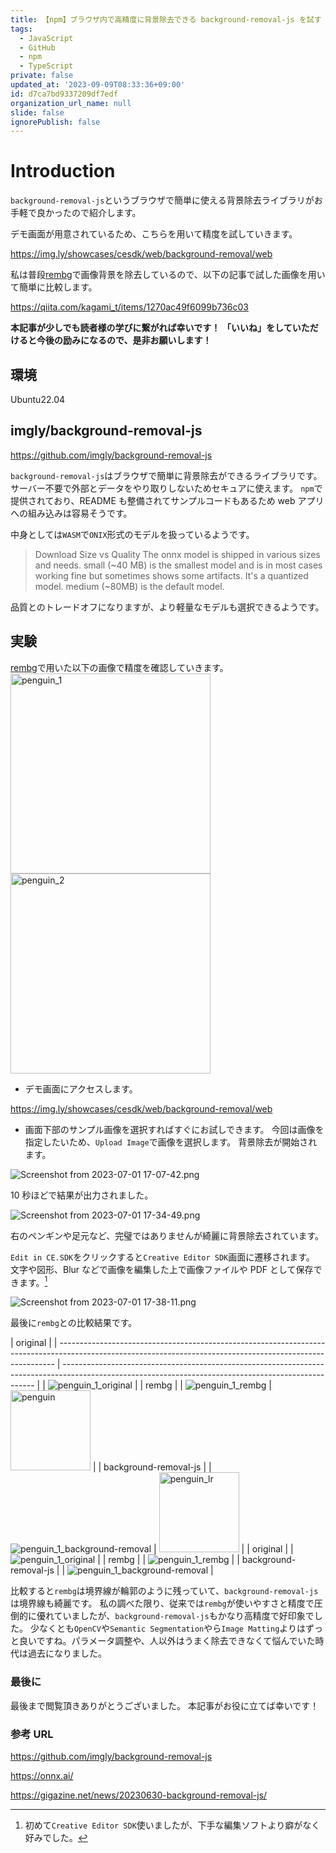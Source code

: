 ```yaml
---
title: 【npm】ブラウザ内で高精度に背景除去できる background-removal-js を試す
tags:
  - JavaScript
  - GitHub
  - npm
  - TypeScript
private: false
updated_at: '2023-09-09T08:33:36+09:00'
id: d7ca7bd9337209df7edf
organization_url_name: null
slide: false
ignorePublish: false
---
```


# Introduction

`background-removal-js`というブラウザで簡単に使える背景除去ライブラリがお手軽で良かったので紹介します。

デモ画面が用意されているため、こちらを用いて精度を試していきます。

https://img.ly/showcases/cesdk/web/background-removal/web

私は普段[rembg](https://qiita.com/kagami_t/items/1270ac49f6099b736c03)で画像背景を除去しているので、以下の記事で試した画像を用いて簡単に比較します。

https://qiita.com/kagami_t/items/1270ac49f6099b736c03

**本記事が少しでも読者様の学びに繋がれば幸いです！**
**「いいね」をしていただけると今後の励みになるので、是非お願いします！**

## 環境

Ubuntu22.04

## imgly/background-removal-js

https://github.com/imgly/background-removal-js

`background-removal-js`はブラウザで簡単に背景除去ができるライブラリです。
サーバー不要で外部とデータをやり取りしないためセキュアに使えます。
`npm`で提供されており、README も整備されてサンプルコードもあるため web アプリへの組み込みは容易そうです。

中身としては`WASM`で`ONIX`形式のモデルを扱っているようです。

> Download Size vs Quality
> The onnx model is shipped in various sizes and needs.
> small (~40 MB) is the smallest model and is in most cases working fine but sometimes shows some artifacts. It's a quantized model.
> medium (~80MB) is the default model.

品質とのトレードオフになりますが、より軽量なモデルも選択できるようです。

## 実験

[rembg](https://qiita.com/kagami_t/items/1270ac49f6099b736c03)で用いた以下の画像で精度を確認していきます。
<img width="320" alt="penguin_1" src="https://qiita-image-store.s3.ap-northeast-1.amazonaws.com/0/3292052/24dfb079-9f78-adfc-869d-01f2c5b5b3a1.jpeg"><img width="320" alt="penguin_2" src="https://qiita-image-store.s3.ap-northeast-1.amazonaws.com/0/3292052/9981078e-d2ac-477e-70c8-9b248d120a20.jpeg">

- デモ画面にアクセスします。

https://img.ly/showcases/cesdk/web/background-removal/web

- 画面下部のサンプル画像を選択すればすぐにお試しできます。
  今回は画像を指定したいため、`Upload Image`で画像を選択します。
  背景除去が開始されます。

![Screenshot from 2023-07-01 17-07-42.png](https://qiita-image-store.s3.ap-northeast-1.amazonaws.com/0/3292052/fbb0a020-2372-6a1c-9097-fe340d3f9a28.png)

10 秒ほどで結果が出力されました。

![Screenshot from 2023-07-01 17-34-49.png](https://qiita-image-store.s3.ap-northeast-1.amazonaws.com/0/3292052/2abc5810-ba02-5f6a-d0ce-6a28356d8f37.png)

右のペンギンや足元など、完璧ではありませんが綺麗に背景除去されています。

`Edit in CE.SDK`をクリックすると`Creative Editor SDK`画面に遷移されます。
文字や図形、Blur などで画像を編集した上で画像ファイルや PDF として保存できます。[^1]
[^1]:初めて`Creative Editor SDK`使いましたが、下手な編集ソフトより癖がなく好みでした。

![Screenshot from 2023-07-01 17-38-11.png](https://qiita-image-store.s3.ap-northeast-1.amazonaws.com/0/3292052/bd59a5c7-d36f-1ab6-ed8e-43d96a7d17d4.png)

最後に`rembg`との比較結果です。

| original                                                                                                                                                    |
| ----------------------------------------------------------------------------------------------------------------------------------------------------------- | ----------------------------------------------------------------------------------------------------------------------------------------------------- |
| <img alt="penguin_1_original" src="https://qiita-image-store.s3.ap-northeast-1.amazonaws.com/0/3292052/24dfb079-9f78-adfc-869d-01f2c5b5b3a1.jpeg">          |
| rembg                                                                                                                                                       |
| <img alt="penguin_1_rembg" src="https://qiita-image-store.s3.ap-northeast-1.amazonaws.com/0/3292052/615f4a32-bed2-7345-2d08-27a0f258e34b.png">              | <img width="128" alt="penguin" src="https://qiita-image-store.s3.ap-northeast-1.amazonaws.com/0/3292052/e39dadb5-fc18-b615-827d-453baa59c606.jpeg">   |
| background-removal-js                                                                                                                                       |
| <img alt="penguin_1_background-removal" src="https://qiita-image-store.s3.ap-northeast-1.amazonaws.com/0/3292052/ae3fd332-bd68-1a61-89da-9bddb1df8b17.png"> | <img width="128" alt="penguin_lr" src="https://qiita-image-store.s3.ap-northeast-1.amazonaws.com/0/3292052/ae3fd332-bd68-1a61-89da-9bddb1df8b17.png"> |
| original                                                                                                                                                    |
| <img alt="penguin_1_original" src="https://qiita-image-store.s3.ap-northeast-1.amazonaws.com/0/3292052/9981078e-d2ac-477e-70c8-9b248d120a20.jpeg">          |
| rembg                                                                                                                                                       |
| <img alt="penguin_1_rembg" src="https://qiita-image-store.s3.ap-northeast-1.amazonaws.com/0/3292052/a0081fda-797e-210b-8170-9ef4290f05a8.png">              |
| background-removal-js                                                                                                                                       |
| <img alt="penguin_1_background-removal" src="https://qiita-image-store.s3.ap-northeast-1.amazonaws.com/0/3292052/5e698615-64ef-9c2c-0f37-4794e46e5219.png"> |

比較すると`rembg`は境界線が輪郭のように残っていて、`background-removal-js`は境界線も綺麗です。
私の調べた限り、従来では`rembg`が使いやすさと精度で圧倒的に優れていましたが、`background-removal-js`もかなり高精度で好印象でした。
少なくとも`OpenCV`や`Semantic Segmentation`やら`Image Matting`よりはずっと良いですね。パラメータ調整や、人以外はうまく除去できなくて悩んでいた時代は過去になりました。

### 最後に

最後まで閲覧頂きありがとうございました。
本記事がお役に立てば幸いです！

### 参考 URL

https://github.com/imgly/background-removal-js

https://onnx.ai/

https://gigazine.net/news/20230630-background-removal-js/
